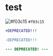 # test

![#f03c15](https://placehold.it/15/f03c15/000000?text=+) `#f03c15`

```diff
+DEPRECATED!!!
```

```diff
-DEPRECATED!!!
```


```diff
--- DEPRECATED! ---
```
